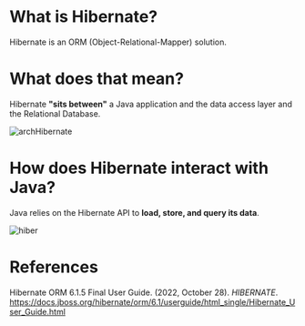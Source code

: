 # What is Hibernate? 

Hibernate is an ORM (Object-Relational-Mapper) solution. 

# What does that mean? 
Hibernate **"sits between"** a Java application and the data access layer and the Relational Database. 

![archHibernate](https://user-images.githubusercontent.com/109105989/205374802-a2d73633-67a6-4e86-bfa6-fbce4d90778c.png)

# How does Hibernate interact with Java? 
Java relies on the Hibernate API to **load, store, and query its data**. 

![hiber](https://user-images.githubusercontent.com/109105989/205374966-aa0ad02e-05e9-44b4-90ab-eabd754b72c6.png)



# References 
Hibernate ORM 6.1.5 Final User Guide. (2022, October 28). *HIBERNATE*. <https://docs.jboss.org/hibernate/orm/6.1/userguide/html_single/Hibernate_User_Guide.html> 
